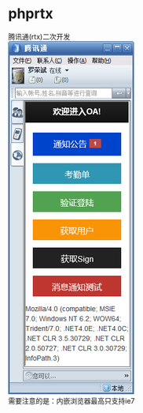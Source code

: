 # phprtx
腾讯通(rtx)二次开发  
![](https://github.com/lb1104/phprtx/blob/master/rtx.jpg?raw=true)  
需要注意的是：内嵌浏览器最高只支持ie7